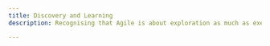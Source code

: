```yaml
---
title: Discovery and Learning
description: Recognising that Agile is about exploration as much as execution.

---
```


